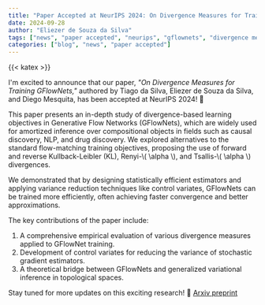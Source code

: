 ```yaml
---
title: "Paper Accepted at NeurIPS 2024: On Divergence Measures for Training GFlowNets"
date: 2024-09-28
author: "Eliezer de Souza da Silva"
tags: ["news", "paper accepted", "neurips", "gflownets", "divergence measures"]
categories: ["blog", "news", "paper accepted"]
---
```

{{< katex >}}

I'm excited to announce that our paper, *"On Divergence Measures for Training GFlowNets,"* authored by Tiago da Silva, Eliezer de Souza da Silva, and Diego Mesquita, has been accepted at NeurIPS 2024! 🎉

This paper presents an in-depth study of divergence-based learning objectives in Generative Flow Networks (GFlowNets), which are widely used for amortized inference over compositional objects in fields such as causal discovery, NLP, and drug discovery. We explored alternatives to the standard flow-matching training objectives, proposing the use of forward and reverse Kullback-Leibler (KL), Renyi-\\( \alpha \\), and Tsallis-\\( \alpha \\) divergences.

We demonstrated that by designing statistically efficient estimators and applying variance reduction techniques like control variates, GFlowNets can be trained more efficiently, often achieving faster convergence and better approximations.

The key contributions of the paper include:
1. A comprehensive empirical evaluation of various divergence measures applied to GFlowNet training.
2. Development of control variates for reducing the variance of stochastic gradient estimators.
3. A theoretical bridge between GFlowNets and generalized variational inference in topological spaces.

Stay tuned for more updates on this exciting research! 🚀 
[Arxiv preprint](https://www.arxiv.org/abs/2410.09355)
